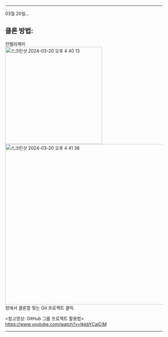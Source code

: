 ___
03월 20일...  
## 클론 방법:  
인텔리제이  
<img width="310" alt="스크린샷 2024-03-20 오후 4 40 13" src="https://github.com/alscks6521/spring-test-class/assets/112923685/ebf5c6b8-d17a-4167-8f39-7589e84ebed8">  
<img width="512" alt="스크린샷 2024-03-20 오후 4 41 38" src="https://github.com/alscks6521/spring-test-class/assets/112923685/7d1edee3-ffb6-4426-83e7-1800efc58267">  
창에서 클론할 맞는 Git 프로젝트 클릭.

<참고영상: GitHub 그룹 프로젝트 활용법>  
https://www.youtube.com/watch?v=tkkbYCajCjM  
___
